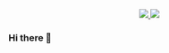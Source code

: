 
<div align="center">
  <a href="https://github.com/mh15" target="_blank">
    <img
      src="https://github-readme-stats.vercel.app/api?username=mh15">
    <img
      src="https://github-readme-stats.vercel.app/api/top-langs/?username=mh15&layout=compact">
  </a>
</div>


### Hi there 👋

<!--
**MH15/mh15** is a ✨ _special_ ✨ repository because its `README.md` (this file) appears on your GitHub profile.

Here are some ideas to get you started:

- 🔭 I’m currently working on ...
- 🌱 I’m currently learning ...
- 👯 I’m looking to collaborate on ...
- 🤔 I’m looking for help with ...
- 💬 Ask me about ...
- 📫 How to reach me: ...
- 😄 Pronouns: ...
- ⚡ Fun fact: ...
-->
